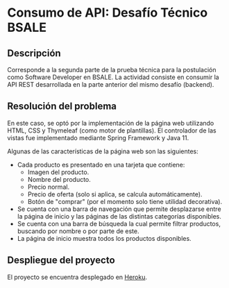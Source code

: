 # Consumo de API: Desafío Técnico BSALE
## Descripción
Corresponde a la segunda parte de la prueba técnica para la
postulación como Software Developer en BSALE. La actividad consiste
en consumir la API REST desarrollada en la parte anterior del 
mismo desafío (backend).

## Resolución del problema
En este caso, se optó por la implementación de la página web utilizando HTML, CSS y Thymeleaf
(como motor de plantillas). El controlador de las vistas fue implementado
mediante Spring Framework y Java 11. 

Algunas de las características de la página web son las siguientes:
* Cada producto es presentado en una tarjeta que contiene:
  * Imagen del producto.
  * Nombre del producto.
  * Precio normal.
  * Precio de oferta (solo si aplica, se calcula automáticamente).
  * Botón de "comprar" (por el momento solo tiene utilidad decorativa).
* Se cuenta con una barra de navegación que permite desplazarse entre la página de inicio y
las páginas de las distintas categorías disponibles.
* Se cuenta con una barra de búsqueda la cual permite filtrar productos, buscando por nombre
o por parte de este.
* La página de inicio muestra todos los productos disponibles.

## Despliegue del proyecto
El proyecto se encuentra desplegado en [Heroku](https://bsale-store-test-frontend.herokuapp.com/).